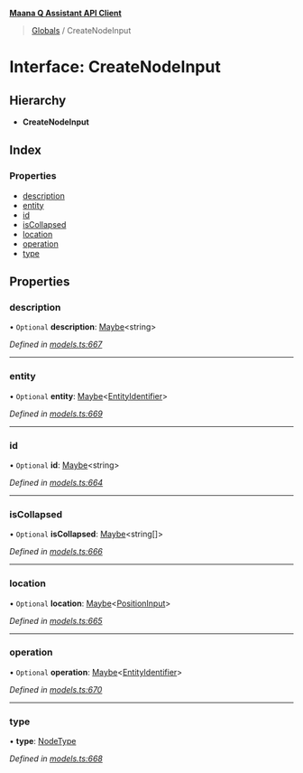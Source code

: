 **[Maana Q Assistant API Client](../README.md)**

> [Globals](../README.md) / CreateNodeInput

# Interface: CreateNodeInput

## Hierarchy

* **CreateNodeInput**

## Index

### Properties

* [description](createnodeinput.md#description)
* [entity](createnodeinput.md#entity)
* [id](createnodeinput.md#id)
* [isCollapsed](createnodeinput.md#iscollapsed)
* [location](createnodeinput.md#location)
* [operation](createnodeinput.md#operation)
* [type](createnodeinput.md#type)

## Properties

### description

• `Optional` **description**: [Maybe](../README.md#maybe)\<string>

*Defined in [models.ts:667](https://github.com/maana-io/q-assistant-client/blob/develop/src/models.ts#L667)*

___

### entity

• `Optional` **entity**: [Maybe](../README.md#maybe)\<[EntityIdentifier](entityidentifier.md)>

*Defined in [models.ts:669](https://github.com/maana-io/q-assistant-client/blob/develop/src/models.ts#L669)*

___

### id

• `Optional` **id**: [Maybe](../README.md#maybe)\<string>

*Defined in [models.ts:664](https://github.com/maana-io/q-assistant-client/blob/develop/src/models.ts#L664)*

___

### isCollapsed

• `Optional` **isCollapsed**: [Maybe](../README.md#maybe)\<string[]>

*Defined in [models.ts:666](https://github.com/maana-io/q-assistant-client/blob/develop/src/models.ts#L666)*

___

### location

• `Optional` **location**: [Maybe](../README.md#maybe)\<[PositionInput](positioninput.md)>

*Defined in [models.ts:665](https://github.com/maana-io/q-assistant-client/blob/develop/src/models.ts#L665)*

___

### operation

• `Optional` **operation**: [Maybe](../README.md#maybe)\<[EntityIdentifier](entityidentifier.md)>

*Defined in [models.ts:670](https://github.com/maana-io/q-assistant-client/blob/develop/src/models.ts#L670)*

___

### type

•  **type**: [NodeType](../enums/nodetype.md)

*Defined in [models.ts:668](https://github.com/maana-io/q-assistant-client/blob/develop/src/models.ts#L668)*
